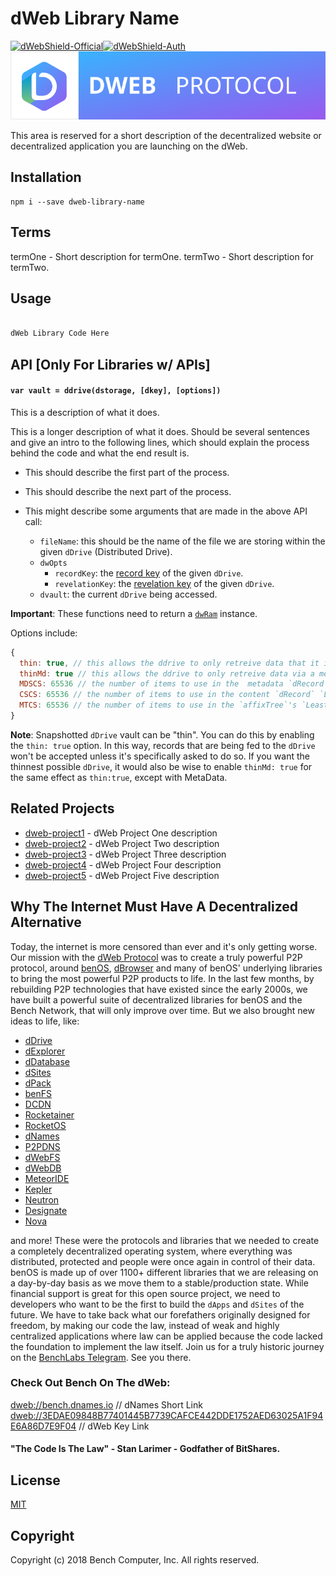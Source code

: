 # dWeb Library Name


[![dWebShield-Official](https://img.shields.io/badge/DWEB-Official-brightgreen.svg)](https://https://github.com/benchlab/dweb)[![dWebShield-Auth](https://img.shields.io/badge/DWEB-Auth-brightgreen.svg)](https://https://github.com/benchlab/dweb)<br>
[![dWebShield](https://github.com/benchlab/dweb-shields/blob/master/shields/dweb-protocol-shield.svg)](https://https://github.com/benchlab/dweb)


This area is reserved for a short description of the decentralized website or decentralized application you are launching on the dWeb.

## Installation

```
npm i --save dweb-library-name
```

## Terms
termOne - Short description for termOne.
termTwo - Short description for termTwo.

## Usage

```js

dWeb Library Code Here

```

## API [Only For Libraries w/ APIs]
#### `var vault = ddrive(dstorage, [dkey], [options])`

This is a description of what it does.

This is a longer description of what it does. Should be several sentences and give an intro to the following lines, which should explain the process behind the code and what the end result is. 

- This should describe the first part of the process.
- This should describe the next part of the process.
- This might describe some arguments that are made in the above API call:

  - `fileName`: this should be the name of the file we are storing within the given `dDrive` (Distributed Drive).
  - `dwOpts`
    - `recordKey`: the [record key](https://github.com/benchlab/ddrive#recordkey) of the given `dDrive`.
    - `revelationKey`: the [revelation key](https://github.com/benchlab/ddrive#recordrevelationkey) of the given `dDrive`.
  - `dvault`: the current `dDrive` being accessed.


**Important**: These functions need to return a [`dwRam`](https://github.com/benchlab/dwram/) instance.

Options include:

``` js
{
  thin: true, // this allows the ddrive to only retreive data that it is requested to retreive. 
  thinMd: true // this allows the ddrive to only retreive data via a metadata feed that it is requested to retreive.
  MDSCS: 65536 // the number of items to use in the  metadata `dRecord` `Least Recently Used` cache.
  CSCS: 65536 // the number of items to use in the content `dRecord` `Least Recently Used` cache.
  MTCS: 65536 // the number of items to use in the `affixTree`'s `Least Recently Used` cache.
}
```

**Note**: Snapshotted `dDrive` vault can be "thin". You can do this by enabling the `thin: true` option. In this way, records that are being fed to the `dDrive` won't be accepted unless it's specifically asked to do so. If you want the thinnest possible `dDrive`, it would also be wise to enable `thinMd: true` for the same effect as `thin:true`, except with MetaData. 


## Related Projects
- [dweb-project1](https://github.com/benchlab/dweb-project1) - dWeb Project One description
- [dweb-project2](https://github.com/benchlab/dweb-project2) - dWeb Project Two description
- [dweb-project3](https://github.com/benchlab/dweb-project3) - dWeb Project Three description
- [dweb-project4](https://github.com/benchlab/dweb-project4) - dWeb Project Four description
- [dweb-project5](https://github.com/benchlab/dweb-project5) - dWeb Project Five description

## Why The Internet Must Have A Decentralized Alternative
Today, the internet is more censored than ever and it's only getting worse. Our mission with the [dWeb Protocol](https://github.com/benchlab/dweb) was to create a truly powerful P2P protocol, around [benOS](https://github.com/benchlab/benos), [dBrowser](https://github.com/benchlab/dbrowser) and many of benOS' underlying libraries to bring the most powerful P2P products to life. In the last few months, by rebuilding P2P technologies that have existed since the early 2000s, we have built a powerful suite of decentralized libraries for benOS and the Bench Network, that will only improve over time. But we also brought new ideas to life, like:

- [dDrive](https://github.com/benchlab/ddrive)
- [dExplorer](https://github.com/benchlab/dexplorer)
- [dDatabase](https://github.com/benchlab/ddatabase)
- [dSites](https://github.com/benchlab/dsites)
- [dPack](https://github.com/benchlab/dpack) 
- [benFS](https://github.com/benchlab/benfs)
- [DCDN](https://github.com/benchlab/dcdn)
- [Rocketainer](https://github.com/benchlab/rocketainer) 
- [RocketOS](https://github.com/benchlab/rocketos) 
- [dNames](https://github.com/benchlab/dnames) 
- [P2PDNS](https://github.com/benchlab/p2pdns) 
- [dWebFS](https://github.com/benchlab/dwebfs) 
- [dWebDB](https://github.com/benchlab/dwebdb) 
- [MeteorIDE](https://github.com/benchlab/meteorIDE) 
- [Kepler](https://github.com/benchlab/kepler) 
- [Neutron](https://github.com/benchlab/neutron) 
- [Designate](https://github.com/benchlab/designate) 
- [Nova](https://github.com/benchlab/nova) 

and more! These were the protocols and libraries that we needed to create a completely decentralized operating system, where everything was distributed, protected and people were once again in control of their data. benOS is made up of over 1100+ different libraries that we are releasing on a day-by-day basis as we move them to a stable/production state. While financial support is great for this open source project, we need to developers who want to be the first to build the `dApps` and `dSites` of the future. We have to take back what our forefathers originally designed for freedom, by making our code the law, instead of weak and highly centralized applications where law can be applied because the code lacked the foundation to implement the law itself. Join us for a truly historic journey on the [BenchLabs Telegram](https://t.me/benchlabs). See you there. 

### Check Out Bench On The dWeb:
[dweb://bench.dnames.io](dweb://bench.dnames.io) // dNames Short Link 
[dweb://3EDAE09848B77401445B7739CAFCE442DDE1752AED63025A1F94E6A86D7E9F04](dweb://3EDAE09848B77401445B7739CAFCE442DDE1752AED63025A1F94E6A86D7E9F04) // dWeb Key Link 

#### "The Code Is The Law" - Stan Larimer - Godfather of BitShares.

## License
[MIT](LICENSE.md)

## Copyright 
Copyright (c) 2018 Bench Computer, Inc. All rights reserved. 

